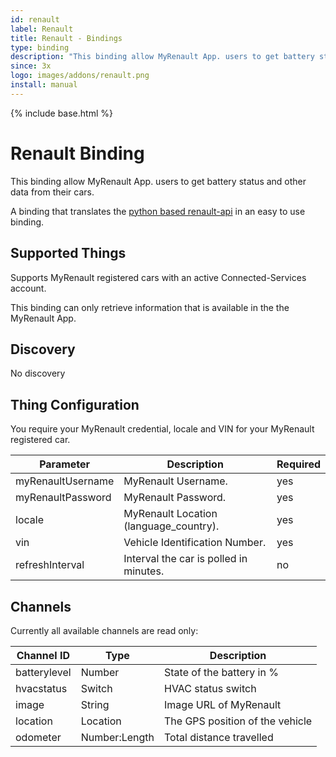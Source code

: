 ```yaml
---
id: renault
label: Renault
title: Renault - Bindings
type: binding
description: "This binding allow MyRenault App. users to get battery status and other data from their cars."
since: 3x
logo: images/addons/renault.png
install: manual
---
```


<!-- Attention authors: Do not edit directly. Please add your changes to the appropriate source repository -->

{% include base.html %}

# Renault Binding

This binding allow MyRenault App. users to get battery status and other data from their cars.

A binding that translates the [python based renault-api](https://renault-api.readthedocs.io/en/latest/) in an easy to use binding. 


## Supported Things

Supports MyRenault registered cars with an active Connected-Services account.

This binding can only retrieve information that is available in the the MyRenault App.


## Discovery

No discovery

## Thing Configuration

You require your MyRenault credential, locale and VIN for your MyRenault registered car.

| Parameter         | Description                            | Required |
|-------------------|----------------------------------------|----------|
| myRenaultUsername | MyRenault Username.                    | yes      |
| myRenaultPassword | MyRenault Password.                    | yes      |
| locale            | MyRenault Location (language_country). | yes      |
| vin               | Vehicle Identification Number.         | yes      |
| refreshInterval   | Interval the car is polled in minutes. | no       |

## Channels

Currently all available channels are read only:

| Channel ID   | Type          | Description                     |
|--------------|---------------|---------------------------------|
| batterylevel | Number        | State of the battery in %       |
| hvacstatus   | Switch        | HVAC status switch              |
| image        | String        | Image URL of MyRenault          |
| location     | Location      | The GPS position of the vehicle |
| odometer     | Number:Length | Total distance travelled        |


